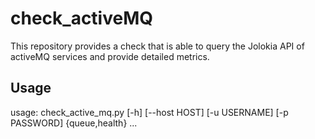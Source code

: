 # check_activeMQ

This repository provides a check that is able to query the Jolokia API of activeMQ services and provide detailed metrics.

## Usage
usage: check_active_mq.py [-h] [--host HOST] [-u USERNAME] [-p PASSWORD]
                          {queue,health} ...

